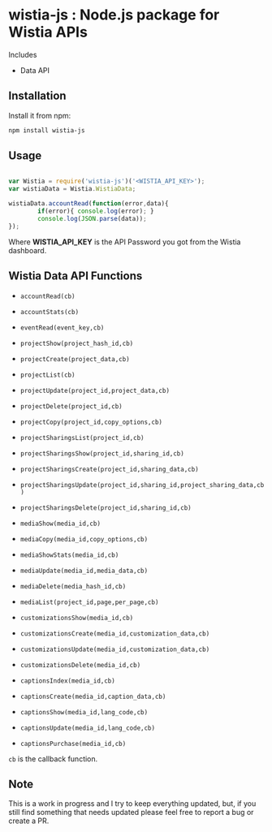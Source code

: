 
# wistia-js : Node.js package for Wistia APIs

Includes

- Data API

Installation
--------------------------------------

Install it from npm:

```bash
npm install wistia-js
```

Usage
--------------------------------------

```js

var Wistia = require('wistia-js')('<WISTIA_API_KEY>');
var wistiaData = Wistia.WistiaData;

wistiaData.accountRead(function(error,data){
        if(error){ console.log(error); }
        console.log(JSON.parse(data));
});

```

Where **WISTIA_API_KEY** is the API Password you got from the Wistia dashboard.

## Wistia Data API Functions

- `accountRead(cb)`
- `accountStats(cb)`

- `eventRead(event_key,cb)`

- `projectShow(project_hash_id,cb)`
- `projectCreate(project_data,cb)`
- `projectList(cb)`
- `projectUpdate(project_id,project_data,cb)`
- `projectDelete(project_id,cb)`
- `projectCopy(project_id,copy_options,cb)`

- `projectSharingsList(project_id,cb)`
- `projectSharingsShow(project_id,sharing_id,cb)`
- `projectSharingsCreate(project_id,sharing_data,cb)`
- `projectSharingsUpdate(project_id,sharing_id,project_sharing_data,cb)`
- `projectSharingsDelete(project_id,sharing_id,cb)`

- `mediaShow(media_id,cb)`
- `mediaCopy(media_id,copy_options,cb)`
- `mediaShowStats(media_id,cb)`
- `mediaUpdate(media_id,media_data,cb)`
- `mediaDelete(media_hash_id,cb)`
- `mediaList(project_id,page,per_page,cb)`

- `customizationsShow(media_id,cb)`
- `customizationsCreate(media_id,customization_data,cb)`
- `customizationsUpdate(media_id,customization_data,cb)`
- `customizationsDelete(media_id,cb)`

- `captionsIndex(media_id,cb)`
- `captionsCreate(media_id,caption_data,cb)`
- `captionsShow(media_id,lang_code,cb)`
- `captionsUpdate(media_id,lang_code,cb)`
- `captionsPurchase(media_id,cb)`

`cb` is the callback function.

## Note
This is a work in progress and I try to keep everything updated, but, if you still find something that needs updated please feel free to report a bug or create a PR.
